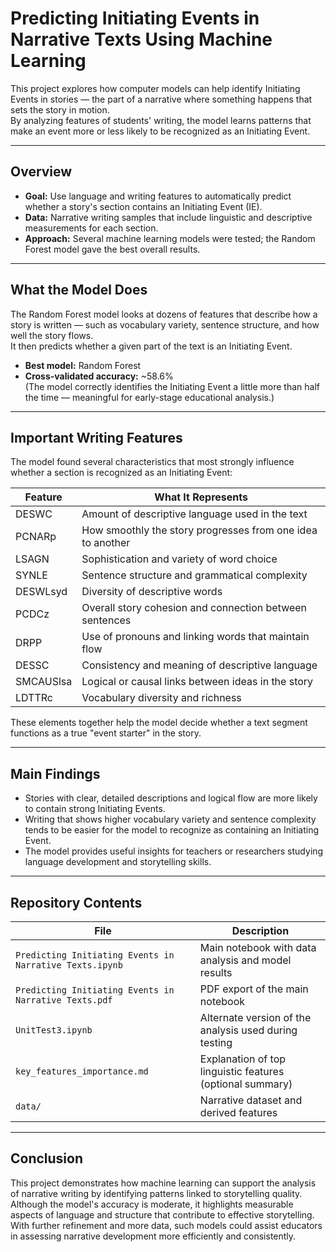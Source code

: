 # Predicting Initiating Events in Narrative Texts Using Machine Learning

This project explores how computer models can help identify Initiating Events in stories — the part of a narrative where something happens that sets the story in motion.  
By analyzing features of students' writing, the model learns patterns that make an event more or less likely to be recognized as an Initiating Event.

---

## Overview

- **Goal:** Use language and writing features to automatically predict whether a story's section contains an Initiating Event (IE).  
- **Data:** Narrative writing samples that include linguistic and descriptive measurements for each section.  
- **Approach:** Several machine learning models were tested; the Random Forest model gave the best overall results.

---

## What the Model Does

The Random Forest model looks at dozens of features that describe how a story is written — such as vocabulary variety, sentence structure, and how well the story flows.  
It then predicts whether a given part of the text is an Initiating Event.

- **Best model:** Random Forest  
- **Cross-validated accuracy:** ~58.6%  
  (The model correctly identifies the Initiating Event a little more than half the time — meaningful for early-stage educational analysis.)

---

## Important Writing Features

The model found several characteristics that most strongly influence whether a section is recognized as an Initiating Event:

| Feature | What It Represents |
|---------|-------------------|
| DESWC | Amount of descriptive language used in the text |
| PCNARp | How smoothly the story progresses from one idea to another |
| LSAGN | Sophistication and variety of word choice |
| SYNLE | Sentence structure and grammatical complexity |
| DESWLsyd | Diversity of descriptive words |
| PCDCz | Overall story cohesion and connection between sentences |
| DRPP | Use of pronouns and linking words that maintain flow |
| DESSC | Consistency and meaning of descriptive language |
| SMCAUSlsa | Logical or causal links between ideas in the story |
| LDTTRc | Vocabulary diversity and richness |

These elements together help the model decide whether a text segment functions as a true "event starter" in the story.

---

## Main Findings

- Stories with clear, detailed descriptions and logical flow are more likely to contain strong Initiating Events.  
- Writing that shows higher vocabulary variety and sentence complexity tends to be easier for the model to recognize as containing an Initiating Event.  
- The model provides useful insights for teachers or researchers studying language development and storytelling skills.

---

## Repository Contents

| File | Description |
|------|-------------|
| `Predicting Initiating Events in Narrative Texts.ipynb` | Main notebook with data analysis and model results |
| `Predicting Initiating Events in Narrative Texts.pdf` | PDF export of the main notebook |
| `UnitTest3.ipynb` | Alternate version of the analysis used during testing |
| `key_features_importance.md` | Explanation of top linguistic features (optional summary) |
| `data/` | Narrative dataset and derived features |

---

## Conclusion

This project demonstrates how machine learning can support the analysis of narrative writing by identifying patterns linked to storytelling quality.  
Although the model's accuracy is moderate, it highlights measurable aspects of language and structure that contribute to effective storytelling.  
With further refinement and more data, such models could assist educators in assessing narrative development more efficiently and consistently.
